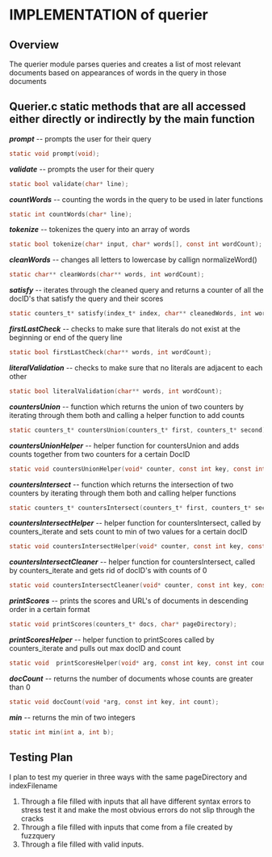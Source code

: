 # IMPLEMENTATION of querier

## Overview
The querier module parses queries and creates a list of most relevant documents based on appearances of words in the query in those documents

## Querier.c static methods that are all accessed either directly or indirectly by the main function

***prompt*** -- prompts the user for their query
```c
static void prompt(void);
```
***validate*** -- prompts the user for their query
```c
static bool validate(char* line);
```
***countWords*** -- counting the words in the query to be used in later functions
```c
static int countWords(char* line);
```
***tokenize*** -- tokenizes the query into an array of words
```c
static bool tokenize(char* input, char* words[], const int wordCount);
```
***cleanWords*** -- changes all letters to lowercase by callign normalizeWord()
```c
static char** cleanWords(char** words, int wordCount);
```
***satisfy*** -- iterates through the cleaned query and returns a counter of all the docID's that satisfy the query and their scores
```c
static counters_t* satisfy(index_t* index, char** cleanedWords, int wordCount);
```
***firstLastCheck*** -- checks to make sure that literals do not exist at the beginning or end of the query line
```c
static bool firstLastCheck(char** words, int wordCount);
```
***literalValidation*** -- checks to make sure that no literals are adjacent to each other
```c
static bool literalValidation(char** words, int wordCount);
```
***countersUnion*** -- function which returns the union of two counters by iterating through them both and calling a helper function to add counts
```c
static counters_t* countersUnion(counters_t* first, counters_t* second);
```
***countersUnionHelper*** -- helper function for countersUnion and adds counts together from two counters for a certain DocID
```c
static void countersUnionHelper(void* counter, const int key, const int count);
```
***countersIntersect*** -- function which returns the intersection of two counters by iterating through them both and calling helper functions
```c
static counters_t* countersIntersect(counters_t* first, counters_t* second);
```
***countersIntersectHelper*** -- helper function for countersIntersect, called by counters_iterate and sets count to min of two values for a certain docID
```c
static void countersIntersectHelper(void* counter, const int key, const int count);
```
***countersIntersectCleaner*** -- helper function for countersIntersect, called by counters_iterate and gets rid of docID's with counts of 0
```c
static void countersIntersectCleaner(void* counter, const int key, const int count);
```
***printScores*** -- prints the scores and URL's of documents in descending order in a certain format
```c
static void printScores(counters_t* docs, char* pageDirectory);
```
***printScoresHelper*** -- helper function to printScores called by counters_iterate and pulls out max docID and count 
```c
static void  printScoresHelper(void* arg, const int key, const int count);
```
***docCount*** -- returns the number of documents whose counts are greater than 0
```c
static void docCount(void *arg, const int key, int count);
```
***min*** -- returns the min of two integers
```c
static int min(int a, int b);
```

## Testing Plan
I plan to test my querier in three ways with the same pageDirectory and indexFilename
1. Through a file filled with inputs that all have different syntax errors to stress test it and make the most obvious errors do not slip through the cracks
2. Through a file filled with inputs that come from a file created by fuzzquery
3. Through a file filled with valid inputs.
